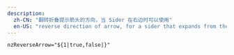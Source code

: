 ```yaml
---
description:
  zh-CN: "翻转折叠提示箭头的方向，当 Sider 在右边时可以使用"
  en-US: "reverse direction of arrow, for a sider that expands from the right"
---
```


```html
nzReverseArrow="${1|true,false|}"
```
